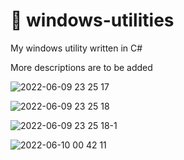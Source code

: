 # 💖 windows-utilities

My windows utility written in C#

More descriptions are to be added

![2022-06-09 23 25 17](https://user-images.githubusercontent.com/49830756/172984392-6b74506f-e351-4516-9e21-04e3f8a096ca.jpg)

![2022-06-09 23 25 18](https://user-images.githubusercontent.com/49830756/172984401-9be992ef-5df6-45fe-ba8d-3afc33c56d12.jpg)

![2022-06-09 23 25 18-1](https://user-images.githubusercontent.com/49830756/172984409-78f58a87-7f2f-4f89-9167-ec2f09c67918.jpg)

![2022-06-10 00 42 11](https://user-images.githubusercontent.com/49830756/172984412-ad434779-99d9-4b09-bd0b-ec57a8640c02.jpg)

